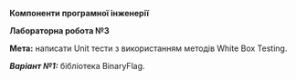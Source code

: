 **Компоненти програмної інженерії**

**Лабораторна робота №3**

**Мета:** написати Unit тести з використанням методів White Box Testing.

***Варіант №1:*** бібліотека BinaryFlag.
